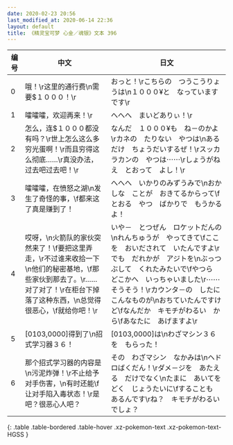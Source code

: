 ```yaml
---
date: 2020-02-23 20:56
last_modified_at: 2020-06-14 22:36
layout: default
title: 《精灵宝可梦 心金／魂银》文本 396
---
```

| 编号 | 中文 | 日文 |
| ---- | ---- | ---- |
| 0 | 哦！\r这里的通行费\n需要$１０００！\r | おっと！\rこちらの　つうこうりょうは\n１０００¥と　なっていますです\r |
| 1 | 嚯嚯嚯，欢迎再来！\r | へへへ　まいどありぃ！\r |
| 2 | 怎么，连$１０００都没有吗？\r世上怎么这么多穷光蛋啊！\r而且穷得这么彻底……\r真没办法，过去吧过去吧！\r | なんだ　１０００¥も　ね－のかよ\rカネの　たりない　やつは\nあるだけ　ちょうだいするぜ！\rスッカラカンの　やつは⋯⋯\rしょうがねえ　とおって　よし！\r |
| 3 | 嚯嚯嚯，在愤怒之湖\n发生了奇怪的事，\f都来这了真是赚到了！ | へへへ　いかりのみずうみで\nおかしな　ことが　おきてるからって\fとおる　やつ　ばかりで　もうかるよ！ |
| 4 | 哎呀，\n火箭队的家伙突然来了！\f要把这里弄走，\r不过谁来收拾一下\n他们的秘密基地，\f那些家伙到那去了。\r……对了对了！\r在柜台下掉落了这种东西，\n总觉得很恶心，\f就给你吧！\r | いや－　とつぜん　ロケットだんの\nれんちゅうが　やってきて\fここを　おいだされて　いたんですよ\rでも　だれかが　アジトを\nぶっつぶして　くれたみたいで\fやつら　どこかへ　いっちゃいました\r⋯⋯そうそう！\rカウンタ－の　したに　こんなものが\nおちていたんですけど\fなんだか　キモチがわるい　から\fあなたに　あげますよ\r |
| 5 | [0103,0000]得到了\n招式学习器３６！ | [0103,0000]は\nわざマシン３６を　もらった！ |
| 6 | 那个招式学习器的内容是\n污泥炸弹！\r不止给予对手伤害，\n有时还能\f让对手陷入毒状态！\r是吧？很恶心人吧？ | その　わざマシン　なかみは\nヘドロばくだん！\rダメ－ジを　あたえる　だけでなく\nたまに　あいてを　どく　じょうたいに\fすることも　あるんです\rね？　キモチがわるい　でしょ？ |
{: .table .table-bordered .table-hover .xz-pokemon-text .xz-pokemon-text-HGSS }